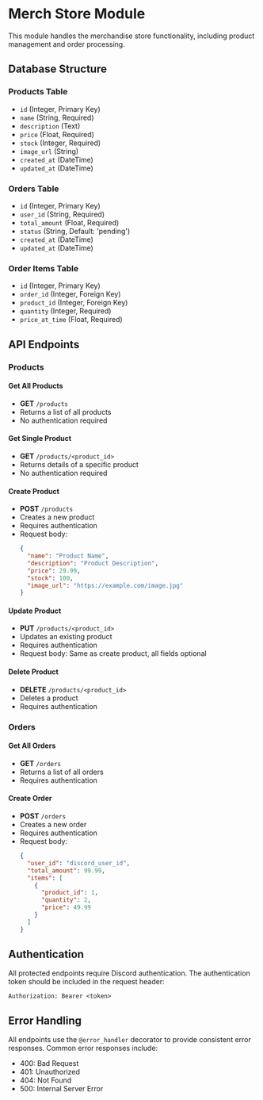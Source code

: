 # Merch Store Module

This module handles the merchandise store functionality, including product management and order processing.

## Database Structure

### Products Table
- `id` (Integer, Primary Key)
- `name` (String, Required)
- `description` (Text)
- `price` (Float, Required)
- `stock` (Integer, Required)
- `image_url` (String)
- `created_at` (DateTime)
- `updated_at` (DateTime)

### Orders Table
- `id` (Integer, Primary Key)
- `user_id` (String, Required)
- `total_amount` (Float, Required)
- `status` (String, Default: 'pending')
- `created_at` (DateTime)
- `updated_at` (DateTime)

### Order Items Table
- `id` (Integer, Primary Key)
- `order_id` (Integer, Foreign Key)
- `product_id` (Integer, Foreign Key)
- `quantity` (Integer, Required)
- `price_at_time` (Float, Required)

## API Endpoints

### Products

#### Get All Products
- **GET** `/products`
- Returns a list of all products
- No authentication required

#### Get Single Product
- **GET** `/products/<product_id>`
- Returns details of a specific product
- No authentication required

#### Create Product
- **POST** `/products`
- Creates a new product
- Requires authentication
- Request body:
  ```json
  {
    "name": "Product Name",
    "description": "Product Description",
    "price": 29.99,
    "stock": 100,
    "image_url": "https://example.com/image.jpg"
  }
  ```

#### Update Product
- **PUT** `/products/<product_id>`
- Updates an existing product
- Requires authentication
- Request body: Same as create product, all fields optional

#### Delete Product
- **DELETE** `/products/<product_id>`
- Deletes a product
- Requires authentication

### Orders

#### Get All Orders
- **GET** `/orders`
- Returns a list of all orders
- Requires authentication

#### Create Order
- **POST** `/orders`
- Creates a new order
- Requires authentication
- Request body:
  ```json
  {
    "user_id": "discord_user_id",
    "total_amount": 99.99,
    "items": [
      {
        "product_id": 1,
        "quantity": 2,
        "price": 49.99
      }
    ]
  }
  ```

## Authentication

All protected endpoints require Discord authentication. The authentication token should be included in the request header:

```
Authorization: Bearer <token>
```

## Error Handling

All endpoints use the `@error_handler` decorator to provide consistent error responses. Common error responses include:

- 400: Bad Request
- 401: Unauthorized
- 404: Not Found
- 500: Internal Server Error 